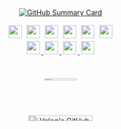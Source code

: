 
<!-- 🧩 Summary Card (폭 정확히 680px로 맞춤) -->
<div align="center">
  <a href="https://github.com/gkdudans">
    <img 
      src="http://github-profile-summary-cards.vercel.app/api/cards/profile-details?username=gkdudans&theme=vue" 
      alt="GitHub Summary Card"
    />
  </a>
</div


<br>

<b></b>


<!-- 기술 스택 뱃지 -->
<div align="center">
  <img src="https://img.shields.io/badge/Java-007396?style=flat-square&logo=Java&logoColor=white" style="height: 26px; margin: 3px;">
  <img src="https://img.shields.io/badge/Spring-6DB33F?style=flat-square&logo=Spring&logoColor=white" style="height: 26px; margin: 3px;">
  <img src="https://img.shields.io/badge/SpringBoot-6DB33F?style=flat-square&logo=Spring&logoColor=white" style="height: 26px; margin: 3px;">
  <img src="https://img.shields.io/badge/MySQL-4479A1?style=flat-square&logo=MySQL&logoColor=white" style="height: 26px; margin: 3px;">
  <img src="https://img.shields.io/badge/Docker-2496ED?style=flat-square&logo=Docker&logoColor=white" style="height: 26px; margin: 3px;">
  <img src="https://img.shields.io/badge/Github-181717?style=flat-square&logo=Github&logoColor=white" style="height: 26px; margin: 3px;">
</div>

<!-- 소셜 미디어 뱃지 -->
<div align="center">
  <a href="mailto:chrismhy@ewhain.net"> 
    <img src="https://img.shields.io/badge/Gmail-EA4335?style=flat-square&logo=Gmail&logoColor=white" style="height: 26px; margin: 3px;"> 
  </a>
  <a href="https://velog.io/@ansgkdud/posts"> 
    <img src="https://img.shields.io/badge/Velog-20C997?style=flat-square&logo=Velog&logoColor=white" style="height: 26px; margin: 3px;"> 
  </a>
  <a href="https://www.instagram.com/munasuddk/"> 
    <img src="https://img.shields.io/badge/Instagram-E4405F?style=flat-square&logo=Instagram&logoColor=white" style="height: 26px; margin: 3px;"> 
  </a>
  <a href="https://www.linkedin.com/in/%EB%AC%B8%ED%95%98%EC%98%81-%E2%80%8E-a700a22a5/">
    <img src="https://img.shields.io/badge/LinkedIn-0077B5?style=flat-square&logo=LinkedIn&logoColor=white" style="height: 26px; margin: 3px;">
  </a>
</div>

<br>

<b></b>

<div style="text-align: left;">
    <div style="display: flex; justify-content: space-between; flex-wrap: wrap; gap: 20px;">
        <figure style="flex: 1 1 calc(50% - 20px); margin-bottom: 20px; text-align: center;">
            <a href="https://www.gitanimals.org/en_US?utm_medium=image&utm_source=gkdudans&utm_content=farm">
                <img
                    src="https://render.gitanimals.org/farms/gkdudans"
                    style="width: 39%; height: auto; border-radius: 8px;"
                />
            </a>
        </figure>
        <figure style="flex: 1 1 calc(50% - 20px); margin-bottom: 20px; text-align: center;">
            <a href="https://velog.io/@ansgkdud">
                <img 
                    src="https://velog-readme-stats.vercel.app/api/list?name=ansgkdud" 
                    alt="Velog's GitHub stats"
                    style="width: 55%; height: auto; border-radius: 8px;"
                />
            </a>
        </figure>
    </div>
</div>

